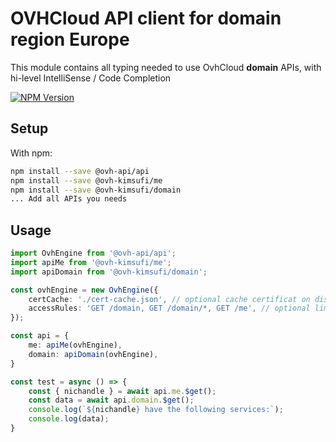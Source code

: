 # OVHCloud API client for **domain** region Europe

This module contains all typing needed to use OvhCloud **domain** APIs, with hi-level IntelliSense / Code Completion

[![NPM Version](https://img.shields.io/npm/v/@ovh-kimsufi/domain.svg?style=flat)](https://www.npmjs.org/package/@ovh-kimsufi/domain)

## Setup

With npm:

```bash
npm install --save @ovh-api/api
npm install --save @ovh-kimsufi/me
npm install --save @ovh-kimsufi/domain
... Add all APIs you needs
```

## Usage

```typescript
import OvhEngine from '@ovh-api/api';
import apiMe from '@ovh-kimsufi/me';
import apiDomain from '@ovh-kimsufi/domain';

const ovhEngine = new OvhEngine({ 
    certCache: './cert-cache.json', // optional cache certificat on disk.
    accessRules: 'GET /domain, GET /domain/*, GET /me', // optional limit the requested privileges.
});

const api = {
    me: apiMe(ovhEngine),
    domain: apiDomain(ovhEngine),
}

const test = async () => {
    const { nichandle } = await api.me.$get();
    const data = await api.domain.$get();
    console.log(`${nichandle} have the following services:`);
    console.log(data);
}
```
